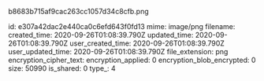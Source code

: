 b8683b715af9cac263cc1057d34c8cfb.png

id: e307a42dac2e440ca0c6efd643f0fd13
mime: image/png
filename: 
created_time: 2020-09-26T01:08:39.790Z
updated_time: 2020-09-26T01:08:39.790Z
user_created_time: 2020-09-26T01:08:39.790Z
user_updated_time: 2020-09-26T01:08:39.790Z
file_extension: png
encryption_cipher_text: 
encryption_applied: 0
encryption_blob_encrypted: 0
size: 50990
is_shared: 0
type_: 4